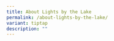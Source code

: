 ```yaml
---
title: About Lights by the Lake
permalink: /about-lights-by-the-lake/
variant: tiptap
description: ""
---
```

